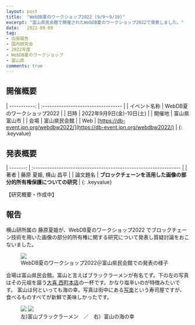 ```yaml
---
layout: post
title:  "WebDB夏のワークショップ2022 (9/9～9/10)"
excerpt: "富山県民会館で開催されたWebDB夏のワークショップ2022で発表しました。"
date:   2022-09-09
tag:
- 出張報告
- 国内研究会
- 2022年度
- WebDB夏のワークショップ
- 富山県
comments: true
---
```


## 開催概要

| -----------: | :---------------------------------- |
| イベント名称 | WebDB夏のワークショップ2022         |
|         日時 | 2022年9月9日(金)-10日(土)           |
|       開催地 | 富山県富山市                        |
|         会場 | 富山県民会館                        |
|          Web | [https://db-event.jpn.org/webdbw2022/](https://db-event.jpn.org/webdbw2022/) |
{: .keyvalue}


## 発表概要

| -------: | :--------------------------------------------------------------- |
|     著者 | 藤原 夏姫, 横山 昌平                                               |
| 論文題名 | **ブロックチェーンを活用した画像の部分的所有権保護についての研究** |
{: .keyvalue}

【研究概要・作成中】

## 報告

横山研所属の 藤原夏姫が、WebDB夏のワークショップ2022 でブロックチェーン技術を用いた画像の部分的所有権に関する研究について発表し質疑討論をおこないました。

<figure>
    <img src="{{ site.url }}/assets/img/2022webdbw/presentation.jpg">
    <figcaption>WebDB夏のワークショップ2022＠富山県民会館での発表の様子</figcaption>
</figure>

会場は富山県民会館。富山と言えばブラックラーメンが有名てず。下の左の写真はその元祖を謳う[大喜 西町本店](https://goo.gl/maps/9AFvskfFbpnHndFq7)の一杯です。かなり塩辛いのが特徴みたいです。
富山は何といっても海の幸。写真は街中にある[写楽](https://goo.gl/maps/cgBwoKF1WW729p998)という寿司屋ですが、食べるものすべてが新鮮で美味しかったです。

<figure class="half">
    <img src="{{ site.url }}/assets/img/2022webdbw/food-1.jpg">
    <img src="{{ site.url }}/assets/img/2022webdbw/food-2.jpg">
    <figcaption>左)富山ブラックラーメン　／　右）富山の海の幸</figcaption>
</figure>
